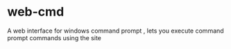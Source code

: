 # web-cmd
A web interface for windows command prompt , lets you execute command prompt commands using the site
